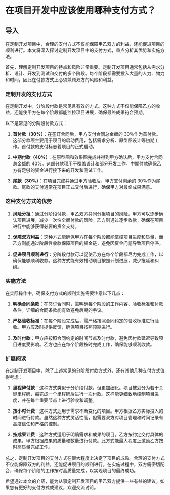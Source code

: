 # 在项目开发中应该使用哪种支付方式？

## 导入

在定制开发项目中，合理的支付方式不仅能保障甲乙双方的利益，还能促进项目的顺利进行。本文将深入探讨定制开发项目中的支付方式，重点分析其优势和实施方法。

首先，理解定制开发项目的特点和风险非常重要。定制开发项目通常包括从需求分析、设计、开发到测试和交付的多个阶段。每个阶段都需要投入大量的人力、物力和时间，因此在付款方式上必须兼顾双方的风险和利益。

### 定制开发的支付方式

在定制开发中，分阶段付款是常见且有效的方式。这种方式不仅能保障乙方的收益，还能使甲方在每个阶段都能监控项目进展，确保最终成果符合预期。

以下是常见的分阶段付款方式：

1. **首付款（30%）**：在签订合同后，甲方支付合同总金额的 30%作为首付款。这部分款项主要用于项目的启动费用，包括需求分析、原型图设计等初期工作。首付款的支付标志着项目的正式启动。

2. **中期付款（40%）**：在原型图和效果图完成并得到甲方确认后，甲方支付合同总金额的 40%。这部分款项用于覆盖设计和部分开发工作。中期付款确保乙方有足够的资金进行接下来的开发和测试工作。

3. **尾款（30%）**：在项目完成并通过甲方验收后，甲方支付剩余的 30%作为尾款。尾款的支付通常在项目正式交付后进行，确保甲方对最终成果满意。

### 这种支付方式的优势

1. **风险分担**：通过分阶段付款，甲乙双方共同分担项目的风险。甲方可以逐步确认项目进展，减少一次性全额付款的风险。乙方则通过逐步收款，确保在项目进行中能够获得必要的资金支持。

2. **保障双方利益**：这种方式能确保甲方在每个阶段都能掌控项目进度和质量，而乙方则能通过阶段性收款保障项目的资金链，避免因资金问题导致项目停滞。

3. **促进项目顺利进行**：分阶段付款可以促使乙方在每个阶段都尽力完成工作，以确保能够顺利收款。这种方式能有效推动项目按照计划进展，减少拖延和纠纷。

### 实施方法

在实际操作中，确保支付方式的顺利实施需要注意以下几点：

1. **明确合同条款**：在签订合同时，需明确每个阶段的工作内容、验收标准和付款条件。详细的合同条款能有效避免后期的争议。

2. **严格验收标准**：在每个阶段完成后，需严格按照合同约定的验收标准进行验收。甲方应及时提供反馈，确保项目按照预期进行。

3. **及时付款**：甲方应按照合同约定的时间节点及时付款，避免因付款延迟导致项目进度受影响。乙方也应在每个阶段按时完成工作，确保能够顺利收款。

### 扩展阅读

在定制开发项目中，除了上述常见的分阶段付款方式外，还有其他几种支付方式值得考虑：

1. **里程碑付款**：这种方式类似于分阶段付款，但更加细化。项目被划分为若干关键里程碑，每完成一个里程碑后进行一次付款。这样能更细致地控制项目进度，并在每个重要节点上进行验收和调整。

2. **按小时计费**：这种方式适用于需求不断变化的项目。甲方根据乙方实际投入的时间进行付款。虽然这种方式灵活性高，但需要双方对项目管理和时间记录有高度信任和严格的控制。

3. **按成果计费**：这种方式适用于明确需求和成果的项目。乙方按约定交付具体的成果，甲方根据成果的质量和数量进行付款。此方式能最大程度上激励乙方按时高质量完成工作。

总之，定制开发项目的支付方式在很大程度上决定了项目的成败。合理的支付方式不仅能保障双方的利益，还能促进项目的顺利进行。在实施过程中，双方需密切配合，确保每个阶段的工作按时高质量完成，以实现项目的最终成功。

希望通过本文的介绍，能为从事定制开发项目的甲乙双方提供一些有益的建议。如果您有更好的支付方式或建议，欢迎交流讨论。
